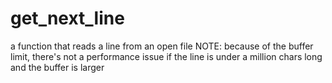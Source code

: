 # get_next_line
a function that reads a line from an open file
NOTE: because of the buffer limit, there's not a performance issue if the line is under a million chars long and the buffer is larger

